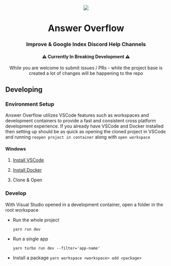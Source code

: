 
<p align='center'>
        <a href='https://answeroverflow.com/'>
        <img src="https://www.answeroverflow.com/content/branding/AnswerOverflowLOGO.png">
    </a>
</p>

<div align="center">
  <h1>Answer Overflow</h1>
  <h3>Improve & Google Index Discord Help Channels</h3>
  <h4>⚠ Currently In Breaking Development ⚠</h4>
  <p>While you are welcome to submit issues / PRs - while the project base is created a lot of changes will be happening to the repo</p>
</div>

## Developing

### Environment Setup

Answer Overflow utilizes VSCode features such as workspaces and development containers to provide a fast and consistent cross platform development experience. If you already have VSCode and Docker installed then setting up should be as quick as opening the cloned project in VSCode and running `reopen project in container` along with `open workspace`

#### Windows

1. [Install VSCode](https://code.visualstudio.com/)

2. [Install Docker](https://www.docker.com/)

3. Clone & Open

### Develop

With Visual Studio opened in a development container, open a folder in the root workspace

* Run the whole project

    ```yarn run dev```
* Run a single app

    ```yarn turbo run dev --filter='app-name'```
* Install a package
    ```yarn workspace <workspace> add <package>```
